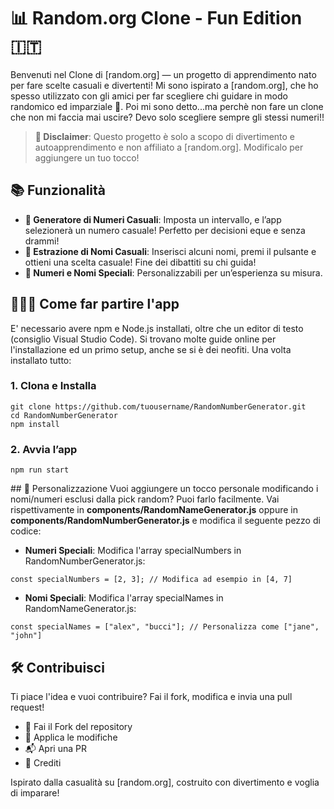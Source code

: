 # 📊 Random.org Clone - Fun Edition 🇮🇹
Benvenuti nel Clone di [random.org] — un progetto di apprendimento nato per fare scelte casuali e divertenti! Mi sono ispirato a [random.org], che ho spesso utilizzato con gli amici per far scegliere chi guidare in modo randomico ed imparziale 🤘. Poi mi sono detto...ma perchè non fare un clone che non mi faccia mai uscire? Devo solo scegliere sempre gli stessi numeri!! 

> **👾 Disclaimer**: Questo progetto è solo a scopo di divertimento e autoapprendimento e non affiliato a [random.org]. Modificalo per aggiungere un tuo tocco!

## 📚 Funzionalità
- **🎲 Generatore di Numeri Casuali**: Imposta un intervallo, e l’app selezionerà un numero casuale! Perfetto per decisioni eque e senza drammi!
- **👥 Estrazione di Nomi Casuali**: Inserisci alcuni nomi, premi il pulsante e ottieni una scelta casuale! Fine dei dibattiti su chi guida!
- **🔀 Numeri e Nomi Speciali**: Personalizzabili per un’esperienza su misura.

## 👨🏻‍💻 Come far partire l'app
E' necessario avere npm e Node.js installati, oltre che un editor di testo (consiglio Visual Studio Code). Si trovano molte guide online per l'installazione ed un primo setup, anche se si è dei neofiti. Una volta installato tutto:

### 1. Clona e Installa
```
git clone https://github.com/tuousername/RandomNumberGenerator.git
cd RandomNumberGenerator
npm install
```

### 2. Avvia l’app
```
npm run start
```

## 🔄 Personalizzazione
Vuoi aggiungere un tocco personale modificando i nomi/numeri esclusi dalla pick random? Puoi farlo facilmente. Vai rispettivamente in **components/RandomNameGenerator.js** oppure in **components/RandomNumberGenerator.js** e modifica il seguente pezzo di codice: 


- **Numeri Speciali**: Modifica l'array specialNumbers in RandomNumberGenerator.js:
```
const specialNumbers = [2, 3]; // Modifica ad esempio in [4, 7]
```

- **Nomi Speciali**: Modifica l'array specialNames in RandomNameGenerator.js:
```
const specialNames = ["alex", "bucci"]; // Personalizza come ["jane", "john"]
```

## 🛠️ Contribuisci
Ti piace l'idea e vuoi contribuire? Fai il fork, modifica e invia una pull request!

- 🍴 Fai il Fork del repository
- 🔨 Applica le modifiche
- 📬 Apri una PR
- 🚀 Crediti

Ispirato dalla casualità su [random.org], costruito con divertimento e voglia di imparare!